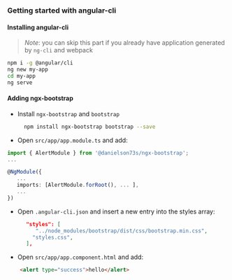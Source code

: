 ### Getting started with angular-cli

#### Installing angular-cli

> _Note_: you can skip this part if you already have application generated by `ng-cli` and webpack

```bash
npm i -g @angular/cli
ng new my-app
cd my-app
ng serve
```

#### Adding ngx-bootstrap

-   Install `ngx-bootstrap` and `bootstrap`

    ```bash
      npm install ngx-bootstrap bootstrap --save
    ```

-   Open `src/app/app.module.ts` and add:

```typescript
import { AlertModule } from '@danielson73s/ngx-bootstrap';
...

@NgModule({
   ...
   imports: [AlertModule.forRoot(), ... ],
   ...
})
```

-   Open `.angular-cli.json` and insert a new entry into the styles array:

```json
      "styles": [
         "../node_modules/bootstrap/dist/css/bootstrap.min.css",
        "styles.css",
      ],
```

-   Open `src/app/app.component.html` and add:

```html
    <alert type="success">hello</alert>
```
